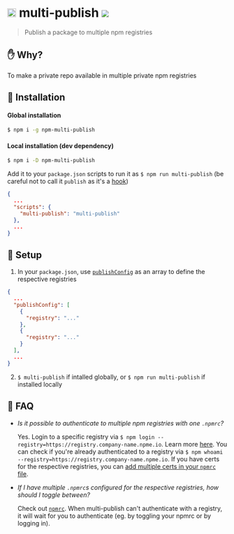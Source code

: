 # <img src="https://upload.wikimedia.org/wikipedia/commons/d/db/Npm-logo.svg" height="20"> multi-publish	<a href="https://npm.im/npm-multi-publish"><img src="https://badgen.net/npm/v/npm-multi-publish"></a>

> Publish a package to multiple npm registries

## :raised_hand: Why?
To make a private repo available in multiple private npm registries

## :rocket: Installation

#### Global installation
```sh
$ npm i -g npm-multi-publish
```
#### Local installation (dev dependency)
```sh
$ npm i -D npm-multi-publish
```

Add it to your `package.json` scripts to run it as `$ npm run multi-publish` (be careful not to call it `publish` as it's a [hook](https://docs.npmjs.com/misc/scripts#description))
```json
{
  ...
  "scripts": {
    "multi-publish": "multi-publish"
  },
  ...
} 
```

## :beginner: Setup
1. In your `package.json`, use [`publishConfig`](https://docs.npmjs.com/files/package.json#publishconfig) as an array to define the respective registries 
```json
{
  ...
  "publishConfig": [
    {
      "registry": "..."
    },
    {
      "registry": "..."
    }
  ],
  ...
}
```

2. `$ multi-publish` if intalled globally, or `$ npm run multi-publish` if installed locally

## :book: FAQ
- _Is it possible to authenticate to multiple npm registries with one `.npmrc`?_

  Yes. Login to a specific registry via `$ npm login --registry=https://registry.company-name.npme.io`. Learn more [here](https://docs.npmjs.com/logging-in-to-an-npm-enterprise-registry-from-the-command-line#logging-in-with-a-scope-configured-to-point-to-an-npm-enterprise-registry). You can check if you're already authenticated to a registry via `$ npm whoami --registry=https://registry.company-name.npme.io`. If you have certs for the respective registries, you can [add multiple certs in your `npmrc` file](https://docs.npmjs.com/misc/config#ca).

- _If I have multiple `.npmrc`s configured for the respective registries, how should I toggle between?_

  Check out [`npmrc`](https://www.npmjs.com/package/npmrc). When multi-publish can't authenticate with a registry, it will wait for you to authenticate (eg. by toggling your npmrc or by logging in).
